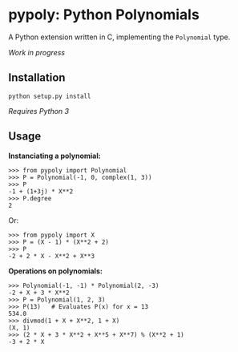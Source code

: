 pypoly: Python Polynomials
==========================

A Python extension written in C, implementing the `Polynomial` type.

*Work in progress*

Installation
------------

    python setup.py install

*Requires Python 3*

Usage
-----

**Instanciating a polynomial:**

    >>> from pypoly import Polynomial
    >>> P = Polynomial(-1, 0, complex(1, 3))
    >>> P
    -1 + (1+3j) * X**2
    >>> P.degree
    2

Or:

    >>> from pypoly import X
    >>> P = (X - 1) * (X**2 + 2)
    >>> P
    -2 + 2 * X - X**2 + X**3

**Operations on polynomials:**

    >>> Polynomial(-1, -1) * Polynomial(2, -3)
    -2 + X + 3 * X**2
    >>> P = Polynomial(1, 2, 3)
    >>> P(13)   # Evaluates P(x) for x = 13
    534.0
    >>> divmod(1 + X + X**2, 1 + X)
    (X, 1)
    >>> (2 * X + 3 * X**2 + X**5 + X**7) % (X**2 + 1)
    -3 + 2 * X
